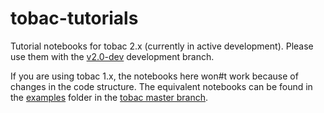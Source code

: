 # tobac-tutorials
Tutorial notebooks for tobac 2.x (currently in active development). Please use them with the [v2.0-dev](https://github.com/climate-processes/tobac/tree/v2.0-dev/) development branch.

If you are using tobac 1.x, the notebooks here won#t work because of changes in the code structure. The equivalent notebooks can be found in the [examples](https://github.com/climate-processes/tobac/tree/master/examples) folder in the [tobac master branch](https://github.com/climate-processes/tobac/tree/master/examples).
